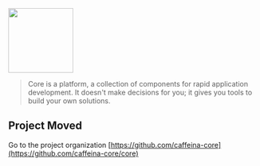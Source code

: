 <img src="https://github.com/caffeina-core/core/blob/master/docs/assets/core-logo.png?raw=true" height="130">

> Core is a platform, a collection of components for rapid application development. It doesn't make decisions for you; it gives you tools to build your own solutions.


## Project Moved

Go to the project organization [https://github.com/caffeina-core](https://github.com/caffeina-core/core)
